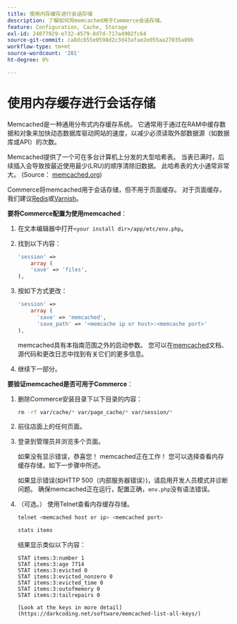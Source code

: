 ```yaml
---
title: 使用内存缓存进行会话存储
description: 了解如何将memcached用于Commerce会话存储。
feature: Configuration, Cache, Storage
exl-id: 24077929-e732-4579-8d7d-717a4902fc64
source-git-commit: ca8dc855e0598d2c3d43afae2e055aa27035a09b
workflow-type: tm+mt
source-wordcount: '281'
ht-degree: 0%

---
```


# 使用内存缓存进行会话存储

Memcached是一种通用分布式内存缓存系统。 它通常用于通过在RAM中缓存数据和对象来加快动态数据库驱动网站的速度，以减少必须读取外部数据源（如数据库或API）的次数。

Memcached提供了一个可在多台计算机上分发的大型哈希表。 当表已满时，后续插入会导致按最近使用最少(LRU)的顺序清除旧数据。 此哈希表的大小通常非常大。 (Source： [memcached.org](https://www.memcached.org/))

Commerce将memcached用于会话存储，但不用于页面缓存。 对于页面缓存，我们建议[Redis](../cache/redis-pg-cache.md)或[Varnish](../cache/config-varnish.md)。

**要将Commerce配置为使用memcached**：

1. 在文本编辑器中打开`<your install dir>/app/etc/env.php`。
1. 找到以下内容：

   ```php
   'session' =>
       array (
       'save' => 'files',
   ),
   ```

1. 按如下方式更改：

   ```php
   'session' =>
       array (
         'save' => 'memcached',
         'save_path' => '<memcache ip or host>:<memcache port>'
   ),
   ```

   memcached具有本指南范围之外的启动参数。 您可以在[memcached](https://www.php.net/manual/en/memcached.sessions.php)文档、源代码和更改日志中找到有关它们的更多信息。

1. 继续下一部分。

**要验证memcached是否可用于Commerce**：

1. 删除Commerce安装目录下以下目录的内容：

   ```bash
   rm -rf var/cache/* var/page_cache/* var/session/*
   ```

1. 前往店面上的任何页面。

1. 登录到管理员并浏览多个页面。

   如果没有显示错误，恭喜您！ memcached正在工作！ 您可以选择查看内存缓存存储，如下一步骤中所述。

   如果显示错误(如HTTP 500（内部服务器错误）)，请启用开发人员模式并诊断问题。 确保memcached正在运行，配置正确，`env.php`没有语法错误。

1. （可选。） 使用Telnet查看内存缓存存储。

   ```bash
   telnet <memcached host or ip> <memcached port>
   ```

   ```bash
   stats items
   ```

   结果显示类似以下内容：

   ```
   STAT items:3:number 1
   STAT items:3:age 7714
   STAT items:3:evicted 0
   STAT items:3:evicted_nonzero 0
   STAT items:3:evicted_time 0
   STAT items:3:outofmemory 0
   STAT items:3:tailrepairs 0
   
   [Look at the keys in more detail](https://darkcoding.net/software/memcached-list-all-keys/)
   ```
